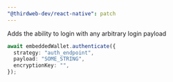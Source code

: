 ```yaml
---
"@thirdweb-dev/react-native": patch
---
```


Adds the ability to login with any arbitrary login payload

```typescript
await embeddedWallet.authenticate({
  strategy: "auth_endpoint",
  payload: "SOME_STRING",
  encryptionKey: "",
});
```
